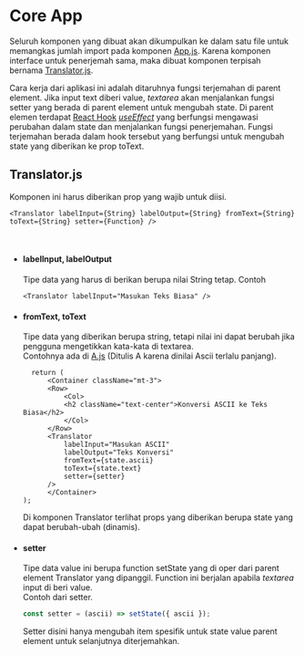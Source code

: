 # Core App

Seluruh komponen yang dibuat akan dikumpulkan ke dalam satu file untuk memangkas jumlah import pada komponen [App.js](../src/App.js). Karena komponen interface untuk penerjemah sama, maka dibuat komponen terpisah bernama [Translator.js](../src/Components/Translator.js).

Cara kerja dari aplikasi ini adalah ditaruhnya fungsi terjemahan di parent element. Jika input text diberi value, _textarea_ akan menjalankan fungsi setter yang berada di parent element untuk mengubah state. Di parent elemen terdapat [React Hook](https://id.reactjs.org/docs/hooks-intro.html) [_useEffect_](https://id.reactjs.org/docs/hooks-effect.html) yang berfungsi mengawasi perubahan dalam state dan menjalankan fungsi penerjemahan. Fungsi terjemahan berada dalam hook tersebut yang berfungsi untuk mengubah state yang diberikan ke prop toText.

## Translator.js

Komponen ini harus diberikan prop yang wajib untuk diisi.

```JSX
<Translator labelInput={String} labelOutput={String} fromText={String} toText={String} setter={Function} />
```

<br/>

- #### labelInput, labelOutput
  Tipe data yang harus di berikan berupa nilai String tetap. Contoh
  ```JSX
  <Translator labelInput="Masukan Teks Biasa" />
  ```
- #### fromText, toText

  Tipe data yang diberikan berupa string, tetapi nilai ini dapat berubah jika pengguna mengetikkan kata-kata di textarea.<br /> Contohnya ada di [A.js](../src/Components/A.js) (Ditulis A karena dinilai Ascii terlalu panjang).

  ```JSX
    return (
        <Container className="mt-3">
        <Row>
            <Col>
            <h2 className="text-center">Konversi ASCII ke Teks Biasa</h2>
            </Col>
        </Row>
        <Translator
            labelInput="Masukan ASCII"
            labelOutput="Teks Konversi"
            fromText={state.ascii}
            toText={state.text}
            setter={setter}
        />
        </Container>
  );
  ```

  Di komponen Translator terlihat props yang diberikan berupa state yang dapat berubah-ubah (dinamis).

- #### setter

  Tipe data value ini berupa function setState yang di oper dari parent element Translator yang dipanggil. Function ini berjalan apabila _textarea_ input di beri value.<br />
  Contoh dari setter.

  ```javascript
  const setter = (ascii) => setState({ ascii });
  ```

  Setter disini hanya mengubah item spesifik untuk state value parent element untuk selanjutnya diterjemahkan.
